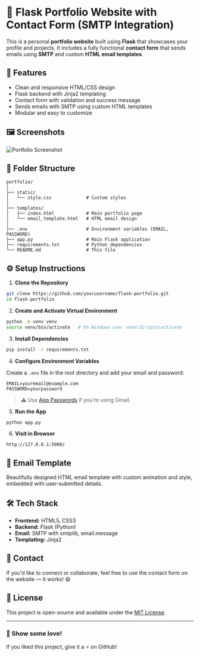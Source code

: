 # 💼 Flask Portfolio Website with Contact Form (SMTP Integration)

This is a personal **portfolio website** built using **Flask** that showcases your profile and projects. It includes a fully functional **contact form** that sends emails using **SMTP** and custom **HTML email templates**.

## 🚀 Features

- Clean and responsive HTML/CSS design
- Flask backend with Jinja2 templating
- Contact form with validation and success message
- Sends emails with SMTP using custom HTML templates
- Modular and easy to customize

## 🖼️ Screenshots

![Portfolio Screenshot](https://via.placeholder.com/800x400.png?text=Add+Your+Screenshot+Here)

## 📂 Folder Structure

```
portfolio/
│
├── static/
│   └── style.css             # Custom styles
│
├── templates/
│   ├── index.html            # Main portfolio page
│   └── email_template.html   # HTML email design
│
├── .env                      # Environment variables (EMAIL, PASSWORD)
├── app.py                    # Main Flask application
├── requirements.txt          # Python dependencies
└── README.md                 # This file
```

## ⚙️ Setup Instructions

1. **Clone the Repository**
```bash
git clone https://github.com/yourusername/flask-portfolio.git
cd flask-portfolio
```

2. **Create and Activate Virtual Environment**
```bash
python -m venv venv
source venv/bin/activate   # On Windows use: venv\Scripts\activate
```

3. **Install Dependencies**
```bash
pip install -r requirements.txt
```

4. **Configure Environment Variables**

Create a `.env` file in the root directory and add your email and password:
```
EMAIL=youremail@example.com
PASSWORD=yourpassword
```

> ⚠️ Use [App Passwords](https://support.google.com/accounts/answer/185833?hl=en) if you're using Gmail.

5. **Run the App**
```bash
python app.py
```

6. **Visit in Browser**
```
http://127.0.0.1:5000/
```

## 💌 Email Template

Beautifully designed HTML email template with custom animation and style, embedded with user-submitted details.

## 🛠️ Tech Stack

- **Frontend:** HTML5, CSS3
- **Backend:** Flask (Python)
- **Email:** SMTP with smtplib, email.message
- **Templating:** Jinja2

## 📧 Contact

If you'd like to connect or collaborate, feel free to use the contact form on the website — it works! 😄

## 📃 License

This project is open-source and available under the [MIT License](LICENSE).

---

### 🌟 Show some love!

If you liked this project, give it a ⭐ on GitHub!

